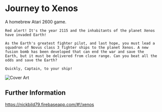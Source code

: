 # Journey to Xenos

A homebrew Atari 2600 game.

```
Red alert! It's the year 2115 and the inhabitants of the planet Xenos have invaded Earth! 

As the Earth's greatest fighter pilot, and last hope, you must lead a squadron of Novus class 3 fighter ships to the planet Xenos. A new fusion bomb has been developed that can end the war and save the Earth, but it must be delivered from close range. Can you beat all the odds and save the Earth? 

Quickly, Captain, to your ship!
```

![Cover Art](https://raw.githubusercontent.com/nickbild/nickbild79_firebase/master/public/img/xenos2.png)

## Further Information

https://nickbild79.firebaseapp.com/#!/xenos


